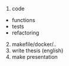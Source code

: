 1. code
  * functions
  * tests
  * refactoring
2. makefile/docker/..
3. write thesis (english)
4. make presentation
